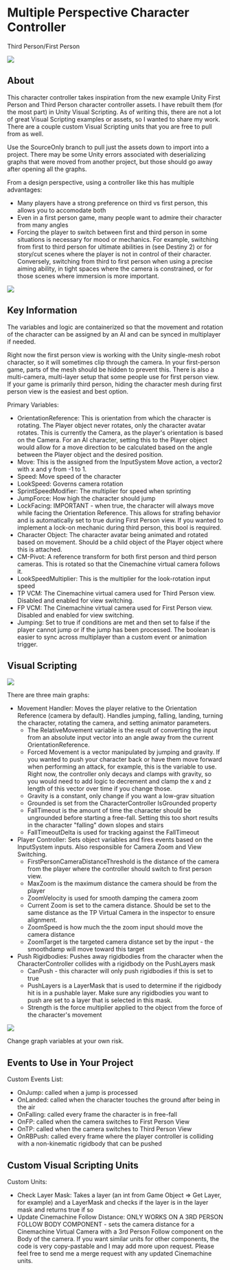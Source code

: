 # Multiple Perspective Character Controller #
Third Person/First Person

![](MVCCPreview.gif)

## About ##
This character controller takes inspiration from the new example Unity First Person and Third Person character controller assets. I have rebuilt them (for the most part) in Unity Visual Scripting. As of writing this, there are not a lot of great Visual Scripting examples or assets, so I wanted to share my work. There are a couple custom Visual Scripting units that you are free to pull from as well.

Use the SourceOnly branch to pull just the assets down to import into a project. There may be some Unity errors associated with deserializing graphs that were moved from another project, but those should go away after opening all the graphs.

From a design perspective, using a controller like this has multiple advantages:
- Many players have a strong preference on third vs first person, this allows you to accomodate both
- Even in a first person game, many people want to admire their character from many angles
- Forcing the player to switch between first and third person in some situations is necessary for mood or mechanics. For example, switching from first to third person for ultimate abilities in (see Destiny 2) or for story/cut scenes where the player is not in control of their character. Conversely, switching from third to first person when using a precise aiming ability, in tight spaces where the camera is constrained, or for those scenes where immersion is more important.

![](MVCC-FP.gif)

## Key Information ##
The variables and logic are containerized so that the movement and rotation of the character can be assigned by an AI and can be synced in multiplayer if needed.

Right now the first person view is working with the Unity single-mesh robot character, so it will sometimes clip through the camera. In your first-person game, parts of the mesh should be hidden to prevent this. There is also a multi-camera, multi-layer setup that some people use for first person view. If your game is primarily third person, hiding the character mesh during first person view is the easiest and best option.

Primary Variables:
- OrientationReference: This is orientation from which the character is rotating. The Player object never rotates, only the character avatar rotates. This is currently the Camera, as the player's orientation is based on the Camera. For an AI character, setting this to the Player object would allow for a move direction to be calculated based on the angle between the Player object and the desired position.
- Move: This is the assigned from the InputSystem Move action, a vector2 with x and y from -1 to 1.
- Speed: Move speed of the character
- LookSpeed: Governs camera rotation
- SprintSpeedModifier: The multiplier for speed when sprinting
- JumpForce: How high the character should jump
- LockFacing: IMPORTANT - when true, the character will always move while facing the Orientation Reference. This allows for strafing behavior and is automatically set to true during First Person view. If you wanted to implement a lock-on mechanic during third person, this bool is required.
- Character Object: The character avatar being animated and rotated based on movement. Should be a child object of the Player object where this is attached.
- CM-Pivot: A reference transform for both first person and third person cameras. This is rotated so that the Cinemachine virtual camera follows it.
- LookSpeedMultiplier: This is the multiplier for the look-rotation input speed
- TP VCM: The Cinemachine virtual camera used for Third Person view. Disabled and enabled for view switching.
- FP VCM: The Cinemachine virtual camera used for First Person view. Disabled and enabled for view switching.
- Jumping: Set to true if conditions are met and then set to false if the player cannot jump or if the jump has been processed. The boolean is easier to sync across multiplayer than a custom event or animation trigger.

## Visual Scripting ##
![](graph.png)

There are three main graphs:
- Movement Handler: Moves the player relative to the Orientation Reference (camera by default). Handles jumping, falling, landing, turning the character, rotating the camera, and setting animator parameters.
  - The RelativeMovement variable is the result of converting the input from an absolute input vector into an angle away from the current OrientationReference. 
  - Forced Movement is a vector manipulated by jumping and gravity. If you wanted to push your character back or have them move forward when performing an attack, for example, this is the variable to use. Right now, the controller only decays and clamps with gravity, so you would need to add logic to decrement and clamp the x and z length of this vector over time if you change those.
  - Gravity is a constant, only change if you want a low-grav situation
  - Grounded is set from the CharacterController IsGrounded property
  - FallTimeout is the amount of time the character should be ungrounded before starting a free-fall. Setting this too short results in the character "falling" down slopes and stairs
  - FallTimeoutDelta is used for tracking against the FallTimeout
- Player Controller: Sets object variables and fires events based on the InputSystem inputs. Also responsible for Camera Zoom and View Switching.
  - FirstPersonCameraDistanceThreshold is the distance of the camera from the player where the controller should switch to first person view.
  - MaxZoom is the maximum distance the camera should be from the player
  - ZoomVelocity is used for smooth damping the camera zoom
  - Current Zoom is set to the camera distance. Should be set to the same distance as the TP Virtual Camera in the inspector to ensure alignment.
  - ZoomSpeed is how much the the zoom input should move the camera distance
  - ZoomTarget is the targeted camera distance set by the input - the smoothdamp will move toward this target
- Push Rigidbodies: Pushes away rigidbodies from the character when the CharacterController collides with a rigidbody on the PushLayers mask
  - CanPush - this character will only push rigidbodies if this is set to true
  - PushLayers is a LayerMask that is used to determine if the rigidbody hit is in a pushable layer. Make sure any rigidbodies you want to push are set to a layer that is selected in this mask.
  - Strength is the force multiplier applied to the object from the force of the character's movement

![](MVCC-RB.gif)

Change graph variables at your own risk.

## Events to Use in Your Project ##

Custom Events List:
- OnJump: called when a jump is processed
- OnLanded: called when the character touches the ground after being in the air
- OnFalling: called every frame the character is in free-fall
- OnFP: called when the camera switches to First Person View
- OnTP: called when the camera switches to Third Person View
- OnRBPush: called every frame where the player controller is colliding with a non-kinematic rigidbody that can be pushed


## Custom Visual Scripting Units ##

Custom Units:
- Check Layer Mask: Takes a layer (an int from Game Object => Get Layer, for example) and a LayerMask and checks if the layer is in the layer mask and returns true if so
- Update Cinemachine Follow Distance: ONLY WORKS ON A 3RD PERSON FOLLOW BODY COMPONENT - sets the camera distance for a Cinemachine Virtual Camera with a 3rd Person Follow component on the Body of the camera. If you want similar units for other components, the code is very copy-pastable and I may add more upon request. Please feel free to send me a merge request with any updated Cinemachine units.

